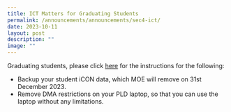 ```yaml
---
title: ICT Matters for Graduating Students
permalink: /announcements/announcements/sec4-ict/
date: 2023-10-11
layout: post
description: ""
image: ""
---
```

Graduating students, please click [here](https://www.crestsec.edu.sg/ict-graduating-students/) for the instructions for the following:

- Backup your student iCON data, which MOE will remove on 31st December 2023.
- Remove DMA restrictions on your PLD laptop, so that you can use the laptop without any limitations. 